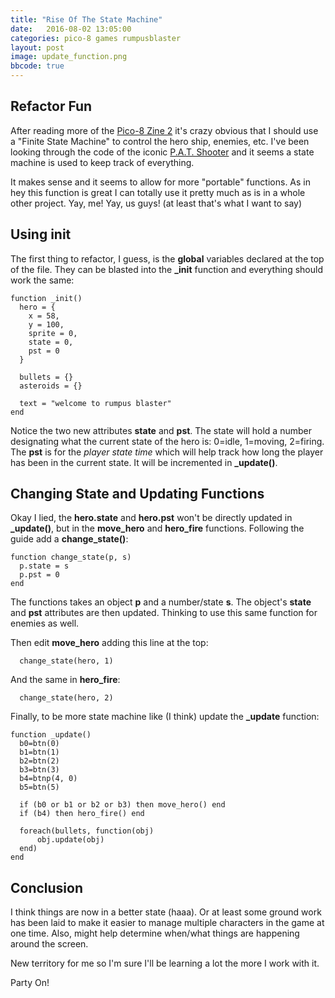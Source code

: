 ```yaml
---
title: "Rise Of The State Machine"
date:   2016-08-02 13:05:00
categories: pico-8 games rumpusblaster
layout: post
image: update_function.png
bbcode: true
---
```


## Refactor Fun

After reading more of the [Pico-8 Zine 2](https://sectordub.itch.io/pico-8-fanzine-2) it's crazy obvious that I should use a "Finite State Machine" to control the hero ship, enemies, etc.  I've been looking through the code of the iconic [P.A.T. Shooter](http://www.lexaloffle.com/bbs/?tid=1867) and it seems a state machine is used to keep track of everything.

It makes sense and it seems to allow for more "portable" functions.  As in hey this function is great I can totally use it pretty much as is in a whole other project.  Yay, me! Yay, us guys!  (at least that's what I want to say)

<!--more-->

## Using init

The first thing to refactor, I guess, is the **global** variables declared at the top of the file.  They can be blasted into the **_init** function and everything should work the same:

```
function _init()
  hero = {
    x = 58,
    y = 100,
    sprite = 0,
    state = 0,
    pst = 0
  }

  bullets = {}
  asteroids = {}

  text = "welcome to rumpus blaster"
end
```

Notice the two new attributes **state** and **pst**.  The state will hold a number designating what the current state of the hero is: 0=idle, 1=moving, 2=firing.  The **pst** is for the *player state time* which will help track how long the player has been in the current state.  It will be incremented in **_update()**.

## Changing State and Updating Functions

Okay I lied, the **hero.state** and **hero.pst** won't be directly updated in **_update()**, but in the **move_hero** and **hero_fire** functions.  Following the guide add a **change_state()**:

```
function change_state(p, s)
  p.state = s
  p.pst = 0
end
```

The functions takes an object **p** and a number/state **s**.  The object's **state** and **pst** attributes are then updated.  Thinking to use this same function for enemies as well.

Then edit **move_hero** adding this line at the top:

```
  change_state(hero, 1)
```

And the same in **hero_fire**:

```
  change_state(hero, 2)
```

Finally, to be more state machine like (I think) update the **_update** function:

```
function _update()
  b0=btn(0)
  b1=btn(1)
  b2=btn(2)
  b3=btn(3)
  b4=btnp(4, 0)
  b5=btn(5)

  if (b0 or b1 or b2 or b3) then move_hero() end
  if (b4) then hero_fire() end

  foreach(bullets, function(obj)
      obj.update(obj)
  end)
end
```

## Conclusion

I think things are now in a better state (haaa).  Or at least some ground work has been laid to make it easier to manage multiple characters in the game at one time.  Also, might help determine when/what things are happening around the screen.

New territory for me so I'm sure I'll be learning a lot the more I work with it.

Party On!
